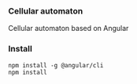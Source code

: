 ### Cellular automaton

Cellular automaton based on Angular

### Install

```shell
npm install -g @angular/cli
npm install
```